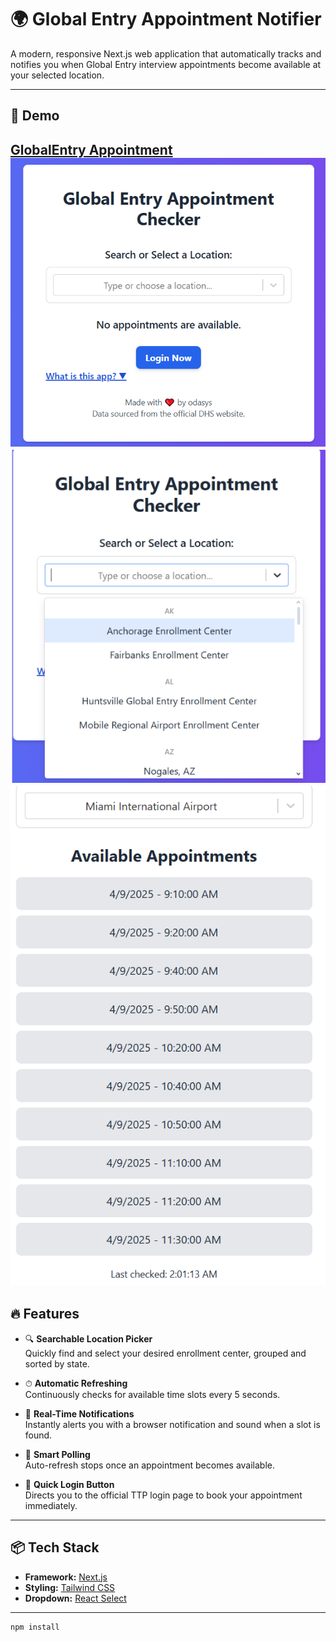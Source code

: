 # 🌍 Global Entry Appointment Notifier

A modern, responsive Next.js web application that automatically tracks and notifies you when Global Entry interview appointments become available at your selected location.

---

## 📸 Demo
[GlobalEntry Appointment](https://global-entrty-app.vercel.app)
![App Screenshot](public/globalentry.png) 
![App Screenshot](public/selection.png)
![App Screenshot](public/appointments.png)
---

## 🔥 Features

- 🔍 **Searchable Location Picker**  
  Quickly find and select your desired enrollment center, grouped and sorted by state.

- ⏱ **Automatic Refreshing**  
  Continuously checks for available time slots every 5 seconds.

- 🔔 **Real-Time Notifications**  
  Instantly alerts you with a browser notification and sound when a slot is found.

- 🛑 **Smart Polling**  
  Auto-refresh stops once an appointment becomes available.

- 🔐 **Quick Login Button**  
  Directs you to the official TTP login page to book your appointment immediately.

---

## 📦 Tech Stack

- **Framework:** [Next.js](https://nextjs.org/)
- **Styling:** [Tailwind CSS](https://tailwindcss.com/)
- **Dropdown:** [React Select](https://react-select.com/)


---
```bash
npm install

